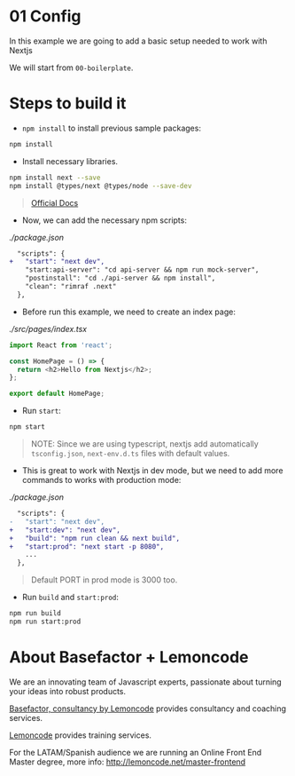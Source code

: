 # 01 Config

In this example we are going to add a basic setup needed to work with Nextjs

We will start from `00-boilerplate`.

# Steps to build it

- `npm install` to install previous sample packages:

```bash
npm install
```

- Install necessary libraries.

```bash
npm install next --save
npm install @types/next @types/node --save-dev
```

> [Official Docs](https://nextjs.org/docs/getting-started)

- Now, we can add the necessary npm scripts:

_./package.json_

```diff
  "scripts": {
+   "start": "next dev",
    "start:api-server": "cd api-server && npm run mock-server",
    "postinstall": "cd ./api-server && npm install",
    "clean": "rimraf .next"
  },
```

- Before run this example, we need to create an index page:

_./src/pages/index.tsx_

```javascript
import React from 'react';

const HomePage = () => {
  return <h2>Hello from Nextjs</h2>;
};

export default HomePage;

```

- Run `start`:

```bash
npm start
```

> NOTE: Since we are using typescript, nextjs add automatically `tsconfig.json`, `next-env.d.ts` files with default values.

- This is great to work with Nextjs in dev mode, but we need to add more commands to works with production mode:


_./package.json_

```diff
  "scripts": {
-   "start": "next dev",
+   "start:dev": "next dev",
+   "build": "npm run clean && next build",
+   "start:prod": "next start -p 8080",
    ...
  },
```

> Default PORT in prod mode is 3000 too.

- Run `build` and `start:prod`:

```bash
npm run build
npm run start:prod
```

# About Basefactor + Lemoncode

We are an innovating team of Javascript experts, passionate about turning your ideas into robust products.

[Basefactor, consultancy by Lemoncode](http://www.basefactor.com) provides consultancy and coaching services.

[Lemoncode](http://lemoncode.net/services/en/#en-home) provides training services.

For the LATAM/Spanish audience we are running an Online Front End Master degree, more info: http://lemoncode.net/master-frontend
